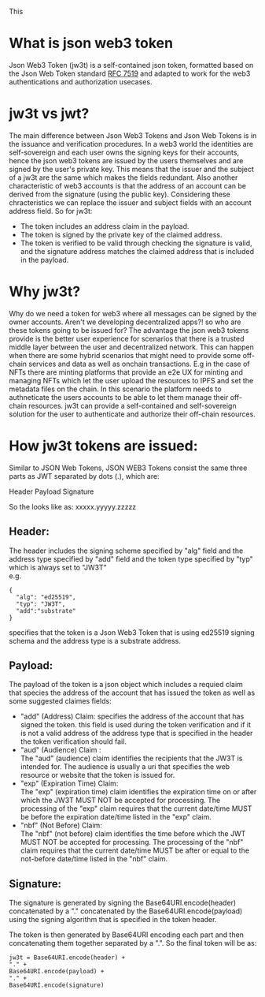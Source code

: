 This

# What is json web3 token

Json Web3 Token (jw3t) is a self-contained json token, formatted based on the Json Web Token standard [RFC 7519](https://tools.ietf.org/html/rfc7519) and adapted to work for the web3 authentications and authorization usecases.

# jw3t vs jwt?

The main difference between Json Web3 Tokens and Json Web Tokens is in the issuance and verification procedures.
In a web3 world the identities are self-sovereign and each user owns the signing keys for their accounts, hence the json web3 tokens are issued by the users themselves and are signed by the user's private key. This means that the issuer and the subject of a jw3t are the same which makes the fields redundant. Also another characteristic of web3 accounts is that the address of an account can be derived from the signature (using the public key). Considering these chracteristics we can replace the issuer and subject fields with an account address field.
So for jw3t:

- The token includes an address claim in the payload.
- The token is signed by the private key of the claimed address.
- The token is verified to be valid through checking the signature is valid, and the signature address matches the claimed address that is included in the payload.

# Why jw3t?

Why do we need a token for web3 where all messages can be signed by the owner accounts. Aren't we developing decentralized apps?! so who are these tokens going to be issued for? The advantage the json web3 tokens provide is the better user experience for scenarios that there is a trusted middle layer between the user and decentralized network. This can happen when there are some hybrid scenarios that might need to provide some off-chain services and data as well as onchain transactions.
E.g in the case of NFTs there are minting platforms that provide an e2e UX for minting and managing NFTs which let the user upload the resources to IPFS and set the metadata files on the chain. In this scenario the platform needs to authneticate the users accounts to be able to let them manage their off-chain resources. jw3t can provide a self-contained and self-sovereign solution for the user to authenticate and authorize their off-chain resources.

# How jw3t tokens are issued:

Similar to JSON Web Tokens, JSON WEB3 Tokens consist the same three parts as JWT separated by dots (.), which are:

Header
Payload
Signature

So the looks like as:
xxxxx.yyyyy.zzzzz

## Header:

The header includes the signing scheme specified by "alg" field and the address type specified by "add" field and the token type specified by "typ" which is always set to "JW3T"  
e.g.

```
{
  "alg": "ed25519",
  "typ": "JW3T",
  "add":"substrate"
}
```

specifies that the token is a Json Web3 Token that is using ed25519 signing schema and the address type is a substrate address.

## Payload:

The payload of the token is a json object which includes a requied claim that species the address of the account that has issued the token as well as some suggested claimes fields:

- "add" (Address) Claim:
  specifies the address of the account that has signed the token. this field is used during the token verification and if it is not a valid address of the address type that is specified in the header the token verification should fail.
- "aud" (Audience) Claim :  
  The "aud" (audience) claim identifies the recipients that the JW3T is intended for. The audience is usually a uri that specifies the web resource or website that the token is issued for.
- "exp" (Expiration Time) Claim:  
  The "exp" (expiration time) claim identifies the expiration time on or after which the JW3T MUST NOT be accepted for processing. The processing of the "exp" claim requires that the current date/time MUST be before the expiration date/time listed in the "exp" claim.
- "nbf" (Not Before) Claim:  
  The "nbf" (not before) claim identifies the time before which the JWT MUST NOT be accepted for processing. The processing of the "nbf" claim requires that the current date/time MUST be after or equal to the not-before date/time listed in the "nbf" claim.

## Signature:

The signature is generated by signing the Base64URI.encode(header) concatenated by a "." concatenated by the Base64URI.encode(payload) using the signing algorithm that is specified in the token header.

The token is then generated by Base64URI encoding each part and then concatenating them together separated by a ".". So the final token will be as:

```
jw3t = Base64URI.encode(header) +
"." +
Base64URI.encode(payload) +
"." +
Base64URI.encode(signature)
```
